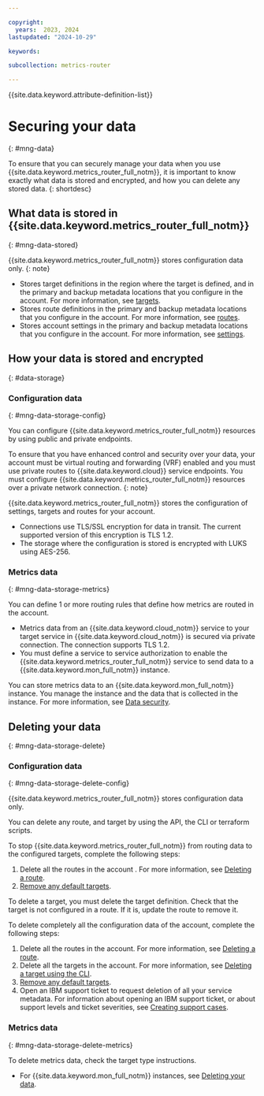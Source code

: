 ```yaml
---

copyright:
  years:  2023, 2024
lastupdated: "2024-10-29"

keywords:

subcollection: metrics-router

---
```


{{site.data.keyword.attribute-definition-list}}

# Securing your data
{: #mng-data}

To ensure that you can securely manage your data when you use {{site.data.keyword.metrics_router_full_notm}}, it is important to know exactly what data is stored and encrypted, and how you can delete any stored data.
{: shortdesc}



## What data is stored in {{site.data.keyword.metrics_router_full_notm}}
{: #mng-data-stored}

{{site.data.keyword.metrics_router_full_notm}} stores configuration data only.
{: note}

- Stores target definitions in the region where the target is defined, and in the primary and backup metadata locations that you configure in the account. For more information, see [targets](/docs/metrics-router?topic=metrics-router-target).
- Stores route definitions in the primary and backup metadata locations that you configure in the account. For more information, see [routes](/docs/metrics-router?topic=metrics-router-routes).
- Stores account settings in the primary and backup metadata locations that you configure in the account. For more information, see [settings](/docs/metrics-router?topic=metrics-router-settings-about).




## How your data is stored and encrypted
{: #data-storage}

### Configuration data
{: #mng-data-storage-config}

You can configure {{site.data.keyword.metrics_router_full_notm}} resources by using public and private endpoints.

To ensure that you have enhanced control and security over your data, your account must be virtual routing and forwarding (VRF) enabled and you must use private routes to {{site.data.keyword.cloud}} service endpoints. You must configure {{site.data.keyword.metrics_router_full_notm}} resources over a private network connection.
{: note}

{{site.data.keyword.metrics_router_full_notm}} stores the configuration of settings, targets and routes for your account.
- Connections use TLS/SSL encryption for data in transit. The current supported version of this encryption is TLS 1.2.
- The storage where the configuration is stored is encrypted with LUKS using AES-256.


### Metrics data
{: #mng-data-storage-metrics}

You can define 1 or more routing rules that define how metrics are routed in the account.
- Metrics data from an {{site.data.keyword.cloud_notm}} service to your target service in {{site.data.keyword.cloud_notm}} is secured via private connection. The connection supports TLS 1.2.
- You must define a service to service authorization to enable the {{site.data.keyword.metrics_router_full_notm}} service to send data to a {{site.data.keyword.mon_full_notm}} instance.

You can store metrics data to an {{site.data.keyword.mon_full_notm}} instance. You manage the instance and the data that is collected in the instance. For more information, see [Data security](/docs/monitoring?topic=monitoring-mng-data).


## Deleting your data
{: #mng-data-storage-delete}

### Configuration data
{: #mng-data-storage-delete-config}

{{site.data.keyword.metrics_router_full_notm}} stores configuration data only.

You can delete any route, and target by using the API, the CLI or terraform scripts.

To stop {{site.data.keyword.metrics_router_full_notm}} from routing data to the configured targets, complete the following steps:

1. Delete all the routes in the account . For more information, see [Deleting a route](/docs/metrics-router?topic=metrics-router-route-manage&interface=cli#route-manage-cli-delete).
2. [Remove any default targets](/docs/metrics-router?topic=metrics-router-target-default-reset).


To delete a target, you must delete the target definition. Check that the target is not configured in a route. If it is, update the route to remove it.

To delete completely all the configuration data of the account, complete the following steps:

1. Delete all the routes in the account. For more information, see [Deleting a route](/docs/metrics-router?topic=metrics-router-route-manage&interface=cli#route-manage-cli-delete).
2. Delete all the targets in the account. For more information, see [Deleting a target using the CLI](/docs/metrics-router?topic=metrics-router-target-manage&interface=cli#target-manage-cli-delete).
3. [Remove any default targets](/docs/metrics-router?topic=metrics-router-target-default-reset).
4. Open an IBM support ticket to request deletion of all your service metadata. For information about opening an IBM support ticket, or about support levels and ticket severities, see [Creating support cases](/docs/account?topic=account-open-case&interface=ui).



### Metrics data
{: #mng-data-storage-delete-metrics}

To delete metrics data, check the target type instructions.

- For {{site.data.keyword.mon_full_notm}} instances, see [Deleting your data](/docs/monitoring?topic=monitoring-mng-data#data-delete).
